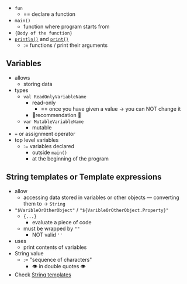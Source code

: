 * `fun`
  * == declare a function
* `main()`
  * function where program starts from
* `{Body of the function}`
* [`println()`](https://kotlinlang.org/api/latest/jvm/stdlib/kotlin.io/println.html) and [`print()`](https://kotlinlang.org/api/latest/jvm/stdlib/kotlin.io/print.html)
  * := functions / print their arguments

## Variables

* allows
  * storing data
* types 
  * `val ReadOnlyVariableName`
    * read-only
      * == once you have given a value -> you can NOT change it
    * 👀recommendation 👀
  * `var MutableVariableName`
    * mutable
* `=` or assignment operator
* top level variables
  * := variables declared
    * outside `main()`
    * at the beginning of the program

## String templates or Template expressions

* allow
  * accessing data stored in variables or other objects — converting them to → `String`
* `"$VaribleOrOtherObject"` / `"${VaribleOrOtherObject.Property}"`
  * `{...}` 
    * evaluate a piece of code
  * must be wrapped by `""`
    * NOT valid `''`
* uses
  * print contents of variables
* String value
  * := "sequence of characters"
    * 👁️ in double quotes 👁️
* Check [String templates](strings.md)
